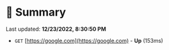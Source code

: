 # 📖 Summary
Last updated: **12/23/2022, 8:30:50 PM**

- `GET` [https://google.com](https://google.com) - **Up** (153ms)

